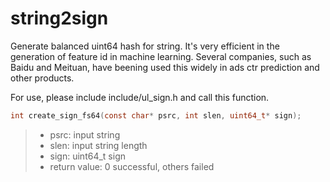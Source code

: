 # string2sign
Generate balanced uint64 hash for string. It's very efficient in the generation of feature id in machine learning. Several companies, such as Baidu and Meituan, have beening used this widely in ads ctr prediction and other products.

For use, please include include/ul_sign.h and call this function. 
```c
int create_sign_fs64(const char* psrc, int slen, uint64_t* sign);
```

> * psrc: input string
> * slen: input string length
> * sign: uint64_t sign
> * return value: 0 successful, others failed
